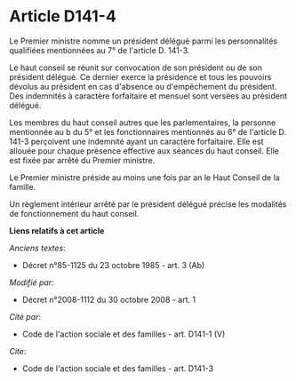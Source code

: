 # Article D141-4

Le Premier ministre nomme un président délégué parmi les personnalités qualifiées mentionnées au 7° de l'article D. 141-3.

Le haut conseil se réunit sur convocation de son président ou de son président délégué. Ce dernier exerce la présidence et
tous les pouvoirs dévolus au président en cas d'absence ou d'empêchement du président. Des indemnités à caractère forfaitaire
et mensuel sont versées au président délégué. 

Les membres du haut conseil autres que les parlementaires, la personne mentionnée au b du 5° et les fonctionnaires mentionnés
au 6° de l'article D. 141-3 perçoivent une indemnité ayant un caractère forfaitaire. Elle est allouée pour chaque présence
effective aux séances du haut conseil. Elle est fixée par arrêté du Premier ministre. 

Le Premier ministre préside au moins une fois par an le Haut Conseil de la famille. 

Un règlement intérieur arrêté par le président délégué précise les modalités de fonctionnement du haut conseil.

**Liens relatifs à cet article**

_Anciens textes_:

  - Décret n°85-1125 du 23 octobre 1985 - art. 3 (Ab)

_Modifié par_:

  - Décret n°2008-1112 du 30 octobre 2008 - art. 1

_Cité par_:

  - Code de l'action sociale et des familles - art. D141-1 (V)

_Cite_:

  - Code de l'action sociale et des familles - art. D141-3
